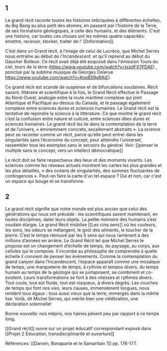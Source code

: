 ## 1
Le grand récit raconte toutes les histoires imbriquées à différentes échelles, du Big Bang au plus petit des atomes, en passant par l'histoire de la Terre, de ses formations géologiques, à celle des humains, et des éléments.  C'est une histoire, car toutes ces choses ont les mêmes quatre capacités: émettre, recevoir, stocker, traiter de l' [[Information]]. 

C’est dans un Grand récit, à l’image de celui de Lucrèce, que Michel Serres nous entraîne au début de _l’Incandescent_. et qu'il reprend au début du Gaucher Boiteux. Ce récit avait déjà été esquissé dans l'émission Tours du ciel, tours de la terre (https://www.youtube.com/watch?v=txzdFX7PDAE) , ponctué par la sublime musique de Georges Delerue https://www.youtube.com/watch?v=KopB5RqRAjE). 

Ce grand récit est scandé de suspense et de bifurcations soudaines. Récit savant, littéraire et scientifique à la fois, le Grand Récit effectue le Passage du Nord-Ouest, analogie entre la route maritime complexe qui joint Atlantique et Pacifique au-dessus du Canada, et le passage également complexe entre sciences dures et sciences humaines. Le Grand récit est la tentative de rejoindre la science à la littérature. Ce que montre le grand récit c’est la confusion entre nature et culture, entre sciences dites dures et sciences humaines. Le grand récit les lie dans la contemplation de la terre et de l’univers, « éminemment concrets, excellement abstraits ». La science peut se raconter comme un récit, parce qu’elle peut entrer dans les singularités sans l’économie du concept, pour atteindre l’universel, rassembler tous les exemples sans le secours du général. Voir: [[penser le multiple sans le concept, vers un intellect démocratique]]

Le récit doit se faire respectueux des lieux et des moments vivants. Les sciences comme les réseaux actuels montrent les cartes les plus grandes et les plus détaillés, « des océans de singularités, des sommes fluctuantes de contingences ». Peut-on faire la carte d'un tel espace ? Oui et non, car c'est un espace qui bouge et se transforme.

## 2
Le grand récit signifie que notre monde est plus ancien que celui des générations qui nous ont précédé : les scientifiques savent maintenant, en toutes disciplines, dater leurs objets. La petite mémoire des humains s’est soudain élargie. Le grand Récit mobilise [[Les cinq sens]] où les couleurs, les sons, les odeurs se mélangent, le goût des aliments, le toucher de la pierre. C’est le temps retrouvé par les 5 sens qui nous ramènent à des millions d’années en arrière. Le Grand Récit tel que Michel Serres le propose est un changement d’échelle de temps, du paysage, au corps, aux cellules qui le compose. Il incombe au philosophe de comprendre à quelle échelle il convient de penser les événements. Comme la contemplation du grand canyon dans l’Incandescent, l’espace apparaît comme une mosaïque de temps, une marqueterie de temps, à rythme et tempos divers, du temps humain au temps de la géologie qui se juxtaposent, se combinent et co-existent. Leurs transformations se font à des vitesses et rythmes divers. Tout coule, tout est fluide, tout est visqueux, à divers degrés. Les couches de temps qui font nos vies, leurs causes, immensément longues, nous rendent tous égaux : tous aussi vieux que la terre, immergés dans la même lise. Voilà, dit Michel Serres, qui mérite bien une célébration, une déclaration solennelle!

Bonne nouvelle: nos mépris, nos haines pèsent peu par rapport à ce temps long.

[[Grand récit]] ouvre sur un projet éducatif correspondant exposé dans [[Projet 2 Éducation, transdisciplinarité et ouverture]]

Références: [[Darwin, Bonaparte et le Samaritain 1]] pp. 176-177.



